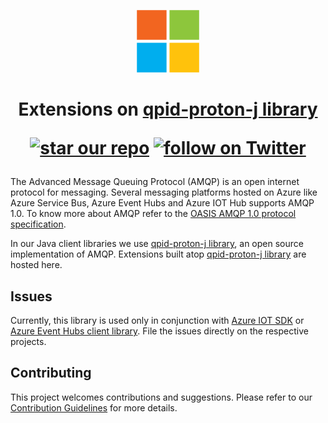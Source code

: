 
<p align="center">
  <img src="event-hubs.png" alt="Microsoft Azure Event Hubs" width="100"/>
</p>

<h1 align="center">Extensions on <a href="https://github.com/apache/qpid-proton-j">qpid-proton-j library</a>
  <p align="center">
    <a href="#star-our-repo">
      <img src="https://img.shields.io/github/stars/azure/qpid-proton-j-extensions.svg?style=social&label=Stars"
        alt="star our repo"></a>
    <a href="https://twitter.com/intent/follow?screen_name=azure">
      <img src="https://img.shields.io/twitter/url/http/shields.io.svg?style=social&label=Follow%20@azure"
        alt="follow on Twitter"></a>
  </p>
</h1>

The Advanced Message Queuing Protocol (AMQP) is an open internet protocol for messaging. Several messaging platforms
hosted on Azure like Azure Service Bus, Azure Event Hubs and Azure IOT Hub supports AMQP 1.0. To know more about AMQP
refer to the [OASIS AMQP 1.0 protocol specification][amqp-spec].

In our Java client libraries we use [qpid-proton-j library][proton-j], an open source implementation of AMQP. Extensions
built atop [qpid-proton-j library][proton-j] are hosted here.

## Issues

Currently, this library is used only in conjunction with [Azure IOT SDK][azure-iot] or [Azure Event Hubs client
library][azure-sdk-for-java]. File the issues directly on the respective projects.

## Contributing

This project welcomes contributions and suggestions. Please refer to our [Contribution Guidelines](./CONTRIBUTING.md)
for more details.

<!-- Links -->
[amqp-spec]: http://docs.oasis-open.org/amqp/core/v1.0/amqp-core-overview-v1.0.html
[azure-iot]: https://github.com/Azure/azure-iot-sdk-java
[azure-sdk-for-java]: https://github.com/Azure/azure-sdk-for-java
[proton-j]: https://github.com/apache/qpid-proton-j